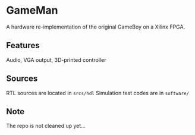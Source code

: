 # GameMan
A hardware re-implementation of the original GameBoy on a Xilinx FPGA. 

## Features
Audio, VGA output, 3D-printed controller

## Sources 
RTL sources are located in `srcs/hdl` 
Simulation test codes are in `software/`

## Note
The repo is not cleaned up yet...
